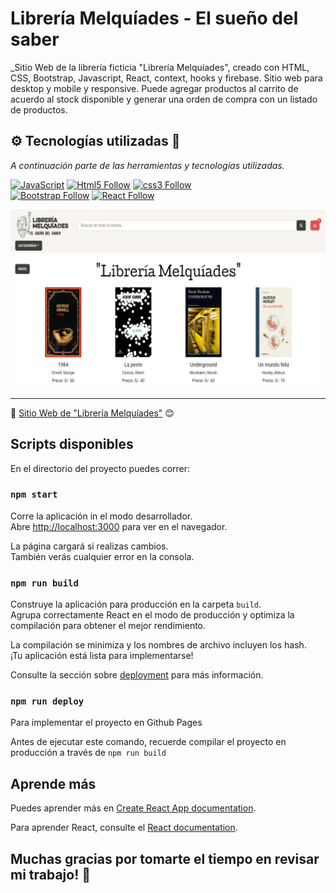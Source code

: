 # Librería Melquíades - El sueño del saber

_Sitio Web de la librería ficticia "Librería Melquíades", creado con HTML, CSS, Bootstrap, Javascript, React, context, hooks y firebase. Sitio web para desktop y mobile y responsive. Puede agregar productos al carrito de acuerdo al stock disponible y generar una orden de compra con un listado de productos.

## ⚙️ Tecnologías utilizadas 🚀

_A continuación parte de las herramientas y tecnologías utilizadas._

[![JavaScript](https://img.shields.io/badge/JavaScript-F7DF1E?style=for-the-badge&logo=javascript&logoColor=white&labelColor=101010)](#)
[![Html5 Follow](https://img.shields.io/badge/HTML5-E34F26?style=for-the-badge&logo=html5&logoColor=white&labelColor=101010)](#)
[![css3 Follow](https://img.shields.io/badge/CSS3-1572B6?style=for-the-badge&logo=css3&logoColor=white&labelColor=101010)](#)
</br>
[![Bootstrap Follow](https://img.shields.io/badge/Bootstrap-563D7C?style=for-the-badge&logo=bootstrap&logoColor=white&labelColor=101010)](#)
[![React Follow](https://img.shields.io/badge/React.Js-1572B6?style=for-the-badge&logo=react&logoColor=white&labelColor=101010)](#)
</br>

![Maquetado](https://github.com/iwill88/Libreria-Melquiades/blob/master/public/assets/Portada-GitHub.png)

---
📌 [Sitio Web de "Librería Melquíades"](https://iwill88.github.io/Bodega-Castaneda_Website/) 😊

## Scripts disponibles

En el directorio del proyecto puedes correr:

### `npm start`

Corre la aplicación in el modo desarrollador.\
Abre [http://localhost:3000](http://localhost:3000) para ver en el navegador.

La página cargará si realizas cambios.\
También verás cualquier error en la consola.


### `npm run build`

Construye la aplicación para producción en la carpeta `build`. \
Agrupa correctamente React en el modo de producción y optimiza la compilación para obtener el mejor rendimiento.

La compilación se minimiza y los nombres de archivo incluyen los hash. \
¡Tu aplicación está lista para implementarse!

Consulte la sección sobre [deployment](https://facebook.github.io/create-react-app/docs/deployment) para más información.

### `npm run deploy`

Para implementar el proyecto en Github Pages

Antes de ejecutar este comando, recuerde compilar el proyecto en producción a través de `npm run build`


## Aprende más

Puedes aprender más en [Create React App documentation](https://facebook.github.io/create-react-app/docs/getting-started).

Para aprender React, consulte el [React documentation](https://reactjs.org/).

## Muchas gracias por tomarte el tiempo en revisar mi trabajo! 🎁


